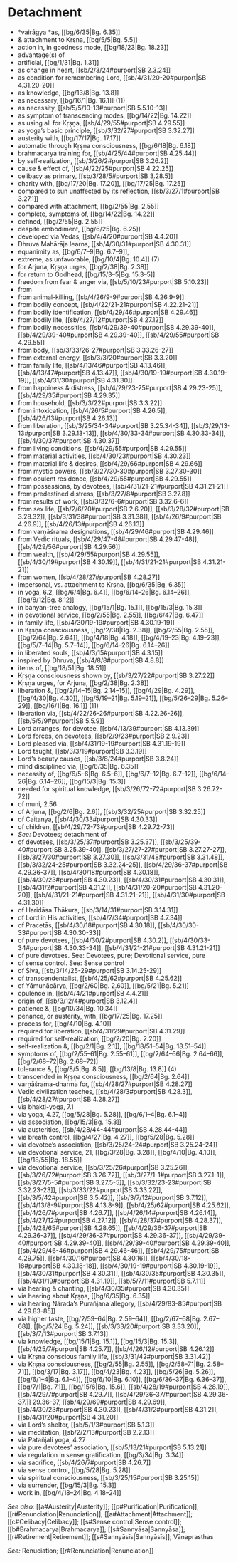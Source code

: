 # Detachment

* *vairāgya *as, [[bg/6/35|Bg. 6.35]]
* & attachment to Kṛṣṇa, [[bg/5/5|Bg. 5.5]]
* action in, in goodness mode, [[bg/18/23|Bg. 18.23]]
* advantage(s) of 
* artificial, [[bg/1/31|Bg. 1.31]]
* as change in heart, [[sb/2/3/24#purport|SB 2.3.24]]
* as condition for remembering Lord, [[sb/4/31/20-20#purport|SB 4.31.20-20]]
* as knowledge, [[bg/13/8|Bg. 13.8]]
* as necessary, [[bg/16/1|Bg. 16.1]] (11)
* as necessity, [[sb/5/5/10-13#purport|SB 5.5.10-13]]
* as symptom of transcending modes, [[bg/14/22|Bg. 14.22]]
* as using all for Kṛṣṇa, [[sb/4/29/55#purport|SB 4.29.55]]
* as yoga’s basic principle, [[sb/3/32/27#purport|SB 3.32.27]]
* austerity with, [[bg/17/17|Bg. 17.17]]
* automatic through Kṛṣṇa consciousness, [[bg/6/18|Bg. 6.18]]
* brahmacarya training for, [[sb/4/25/44#purport|SB 4.25.44]]
* by self-realization, [[sb/3/26/2#purport|SB 3.26.2]]
* cause & effect of, [[sb/4/22/25#purport|SB 4.22.25]]
* celibacy as primary, [[sb/3/28/5#purport|SB 3.28.5]]
* charity with, [[bg/17/20|Bg. 17.20]], [[bg/17/25|Bg. 17.25]]
* compared to sun unaffected by its reflection, [[sb/3/27/1#purport|SB 3.27.1]]
* compared with attachment, [[bg/2/55|Bg. 2.55]]
* complete, symptoms of, [[bg/14/22|Bg. 14.22]]
* defined, [[bg/2/55|Bg. 2.55]]
* despite embodiment, [[bg/6/25|Bg. 6.25]]
* developed via Vedas, [[sb/4/4/20#purport|SB 4.4.20]]
* Dhruva Mahārāja learns, [[sb/4/30/31#purport|SB 4.30.31]]
* equanimity as, [[bg/6/7–9|Bg. 6.7–9]],
* extreme, as unfavorable, [[bg/10/4|Bg. 10.4]] (7)
* for Arjuna, Kṛṣṇa urges, [[bg/2/38|Bg. 2.38]]
* for return to Godhead, [[bg/15/3–5|Bg. 15.3–5]]
* freedom from fear & anger via, [[sb/5/10/23#purport|SB 5.10.23]]
* from 
* from animal-killing, [[sb/4/26/9-9#purport|SB 4.26.9-9]]
* from bodily concept, [[sb/4/22/21-21#purport|SB 4.22.21-21]]
* from bodily identification, [[sb/4/29/46#purport|SB 4.29.46]]
* from bodily life, [[sb/4/27/12#purport|SB 4.27.12]]
* from bodily necessities, [[sb/4/29/39-40#purport|SB 4.29.39-40]], [[sb/4/29/39-40#purport|SB 4.29.39-40]], [[sb/4/29/55#purport|SB 4.29.55]]
* from body, [[sb/3/33/26-27#purport|SB 3.33.26-27]]
* from external energy, [[sb/3/3/20#purport|SB 3.3.20]]
* from family life, [[sb/4/13/46#purport|SB 4.13.46]], [[sb/4/13/47#purport|SB 4.13.47]], [[sb/4/30/19-19#purport|SB 4.30.19-19]], [[sb/4/31/30#purport|SB 4.31.30]]
* from happiness & distress, [[sb/4/29/23-25#purport|SB 4.29.23-25]], [[sb/4/29/35#purport|SB 4.29.35]]
* from household, [[sb/3/3/22#purport|SB 3.3.22]]
* from intoxication, [[sb/4/26/5#purport|SB 4.26.5]], [[sb/4/26/13#purport|SB 4.26.13]]
* from liberation, [[sb/3/25/34-34#purport|SB 3.25.34-34]], [[sb/3/29/13-13#purport|SB 3.29.13-13]], [[sb/4/30/33-34#purport|SB 4.30.33-34]], [[sb/4/30/37#purport|SB 4.30.37]]
* from living conditions, [[sb/4/29/55#purport|SB 4.29.55]]
* from material activities, [[sb/4/30/23#purport|SB 4.30.23]]
* from material life & desires, [[sb/4/29/66#purport|SB 4.29.66]]
* from mystic powers, [[sb/3/27/30-30#purport|SB 3.27.30-30]]
* from opulent residence, [[sb/4/29/55#purport|SB 4.29.55]]
* from possessions, by devotees, [[sb/4/31/21-21#purport|SB 4.31.21-21]]
* from predestined distress, [[sb/3/27/8#purport|SB 3.27.8]]
* from results of work, [[sb/3/32/6-6#purport|SB 3.32.6-6]]
* from sex life, [[sb/2/6/20#purport|SB 2.6.20]], [[sb/3/28/32#purport|SB 3.28.32]], [[sb/3/31/38#purport|SB 3.31.38]], [[sb/4/26/9#purport|SB 4.26.9]], [[sb/4/26/13#purport|SB 4.26.13]]
* from varṇāśrama designations, [[sb/4/29/46#purport|SB 4.29.46]]
* from Vedic rituals, [[sb/4/29/47-48#purport|SB 4.29.47-48]], [[sb/4/29/56#purport|SB 4.29.56]]
* from wealth, [[sb/4/29/55#purport|SB 4.29.55]], [[sb/4/30/19#purport|SB 4.30.19]], [[sb/4/31/21-21#purport|SB 4.31.21-21]]
* from women, [[sb/4/28/27#purport|SB 4.28.27]]
* impersonal, vs. attachment to Kṛṣṇa, [[bg/6/35|Bg. 6.35]]
* in yoga,  6.2, [[bg/6/4|Bg. 6.4]], [[bg/6/14–26|Bg. 6.14–26]], [[bg/8/12|Bg. 8.12]]
* in banyan-tree analogy, [[bg/15/1|Bg. 15.1]], [[bg/15/3|Bg. 15.3]]
* in devotional service, [[bg/2/55|Bg. 2.55]], [[bg/6/47|Bg. 6.47]]
* in family life, [[sb/4/30/19-19#purport|SB 4.30.19-19]]
* in Kṛṣṇa consciousness, [[bg/2/38|Bg. 2.38]], [[bg/2/55|Bg. 2.55]], [[bg/2/64|Bg. 2.64]], [[bg/4/18|Bg. 4.18]], [[bg/4/19–23|Bg. 4.19–23]], [[bg/5/7–14|Bg. 5.7–14]], [[bg/6/14–26|Bg. 6.14–26]]
* in liberated souls, [[sb/4/3/15#purport|SB 4.3.15]]
* inspired by Dhruva, [[sb/4/8/8#purport|SB 4.8.8]]
* items of, [[bg/18/51|Bg. 18.51]]
* Kṛṣṇa consciousness shown by, [[sb/3/27/22#purport|SB 3.27.22]]
* Kṛṣṇa urges, for Arjuna, [[bg/2/38|Bg. 2.38]]
* liberation &, [[bg/2/14–15|Bg. 2.14–15]], [[bg/4/29|Bg. 4.29]], [[bg/4/30|Bg. 4.30]], [[bg/5/19–21|Bg. 5.19–21]], [[bg/5/26–29|Bg. 5.26–29]], [[bg/16/1|Bg. 16.1]] (11)
* liberation via, [[sb/4/22/26-26#purport|SB 4.22.26-26]], [[sb/5/5/9#purport|SB 5.5.9]]
* Lord arranges, for devotee, [[sb/4/13/39#purport|SB 4.13.39]]
* Lord forces, on devotees, [[sb/2/9/23#purport|SB 2.9.23]]
* Lord pleased via, [[sb/4/31/19-19#purport|SB 4.31.19-19]]
* Lord taught, [[sb/3/3/19#purport|SB 3.3.19]]
* Lord’s beauty causes, [[sb/3/8/24#purport|SB 3.8.24]]
* mind disciplined via, [[bg/6/35|Bg. 6.35]]
* necessity of, [[bg/6/5–6|Bg. 6.5–6]], [[bg/6/7–12|Bg. 6.7–12]], [[bg/6/14–26|Bg. 6.14–26]], [[bg/15/3|Bg. 15.3]]
* needed for spiritual knowledge, [[sb/3/26/72-72#purport|SB 3.26.72-72]]
* of muni,  2.56
* of Arjuna, [[bg/2/6|Bg. 2.6]], [[sb/3/32/25#purport|SB 3.32.25]]
* of Caitanya, [[sb/4/30/33#purport|SB 4.30.33]]
* of children, [[sb/4/29/72-73#purport|SB 4.29.72-73]]
* *See:* Devotees; detachment of 
* of devotees, [[sb/3/25/37#purport|SB 3.25.37]], [[sb/3/25/39-40#purport|SB 3.25.39-40]], [[sb/3/27/27-27#purport|SB 3.27.27-27]], [[sb/3/27/30#purport|SB 3.27.30]], [[sb/3/31/48#purport|SB 3.31.48]], [[sb/3/32/24-25#purport|SB 3.32.24-25]], [[sb/4/29/36-37#purport|SB 4.29.36-37]], [[sb/4/30/18#purport|SB 4.30.18]], [[sb/4/30/23#purport|SB 4.30.23]], [[sb/4/30/31#purport|SB 4.30.31]], [[sb/4/31/2#purport|SB 4.31.2]], [[sb/4/31/20-20#purport|SB 4.31.20-20]], [[sb/4/31/21-21#purport|SB 4.31.21-21]], [[sb/4/31/30#purport|SB 4.31.30]]
* of Haridāsa Thākura, [[sb/3/14/31#purport|SB 3.14.31]]
* of Lord in His activities, [[sb/4/7/34#purport|SB 4.7.34]]
* of Pracetās, [[sb/4/30/18#purport|SB 4.30.18]], [[sb/4/30/30-33#purport|SB 4.30.30-33]]
* of pure devotees, [[sb/4/30/2#purport|SB 4.30.2]], [[sb/4/30/33-34#purport|SB 4.30.33-34]], [[sb/4/31/21-21#purport|SB 4.31.21-21]]
* of pure devotees. See: Devotees, pure; Devotional service, pure 
* of sense control. See: Sense control 
* of Śiva, [[sb/3/14/25-29#purport|SB 3.14.25-29]]
* of transcendentalist, [[sb/4/25/62#purport|SB 4.25.62]]
* of Yāmunācārya, [[bg/2/60|Bg. 2.60]], [[bg/5/21|Bg. 5.21]]
* opulence in, [[sb/4/4/21#purport|SB 4.4.21]]
* origin of, [[sb/3/12/4#purport|SB 3.12.4]]
* patience &, [[bg/10/34|Bg. 10.34]]
* penance, or austerity, with, [[bg/17/25|Bg. 17.25]]
* process for, [[bg/4/10|Bg. 4.10]]
* required for liberation, [[sb/4/31/29#purport|SB 4.31.29]]
* required for self-realization, [[bg/2/20|Bg. 2.20]]
* self-realization &, [[bg/2/1|Bg. 2.1]], [[bg/18/51–54|Bg. 18.51–54]]
* symptoms of, [[bg/2/55–61|Bg. 2.55–61]], [[bg/2/64–66|Bg. 2.64–66]], [[bg/2/68–72|Bg. 2.68–72]]
* tolerance &, [[bg/8/5|Bg. 8.5]], [[bg/13/8|Bg. 13.8]] (4)
* transcended in Kṛṣṇa consciousness, [[bg/2/64|Bg. 2.64]]
* varṇāśrama-dharma for, [[sb/4/28/27#purport|SB 4.28.27]]
* Vedic civilization teaches, [[sb/4/28/3#purport|SB 4.28.3]], [[sb/4/28/27#purport|SB 4.28.27]]
* via bhakti-yoga, 7.1
* via yoga, 4.27, [[bg/5/28|Bg. 5.28]], [[bg/6/1–4|Bg. 6.1–4]]
* via association, [[bg/15/3|Bg. 15.3]]
* via austerities, [[sb/4/28/44-44#purport|SB 4.28.44-44]]
* via breath control, [[bg/4/27|Bg. 4.27]], [[bg/5/28|Bg. 5.28]]
* via devotee’s association, [[sb/3/25/24-24#purport|SB 3.25.24-24]]
* via devotional service, 21, [[bg/3/28|Bg. 3.28]], [[bg/4/10|Bg. 4.10]], [[bg/18/55|Bg. 18.55]]
* via devotional service, [[sb/3/25/26#purport|SB 3.25.26]], [[sb/3/26/72#purport|SB 3.26.72]], [[sb/3/27/1-1#purport|SB 3.27.1-1]], [[sb/3/27/5-5#purport|SB 3.27.5-5]], [[sb/3/32/23-23#purport|SB 3.32.23-23]], [[sb/3/33/22#purport|SB 3.33.22]], [[sb/3/5/42#purport|SB 3.5.42]], [[sb/3/7/12#purport|SB 3.7.12]], [[sb/4/13/8-9#purport|SB 4.13.8-9]], [[sb/4/25/62#purport|SB 4.25.62]], [[sb/4/26/7#purport|SB 4.26.7]], [[sb/4/26/14#purport|SB 4.26.14]], [[sb/4/27/12#purport|SB 4.27.12]], [[sb/4/28/37#purport|SB 4.28.37]], [[sb/4/28/65#purport|SB 4.28.65]], [[sb/4/29/36-37#purport|SB 4.29.36-37]], [[sb/4/29/36-37#purport|SB 4.29.36-37]], [[sb/4/29/39-40#purport|SB 4.29.39-40]], [[sb/4/29/39-40#purport|SB 4.29.39-40]], [[sb/4/29/46-46#purport|SB 4.29.46-46]], [[sb/4/29/75#purport|SB 4.29.75]], [[sb/4/30/16#purport|SB 4.30.16]], [[sb/4/30/18-18#purport|SB 4.30.18-18]], [[sb/4/30/19-19#purport|SB 4.30.19-19]], [[sb/4/30/31#purport|SB 4.30.31]], [[sb/4/30/35#purport|SB 4.30.35]], [[sb/4/31/19#purport|SB 4.31.19]], [[sb/5/7/11#purport|SB 5.7.11]]
* via hearing & chanting, [[sb/4/30/35#purport|SB 4.30.35]]
* via hearing about Kṛṣṇa, [[bg/6/35|Bg. 6.35]]
* via hearing Nārada’s Purañjana allegory, [[sb/4/29/83-85#purport|SB 4.29.83-85]]
* via higher taste, [[bg/2/59–64|Bg. 2.59–64]], [[bg/2/67–68|Bg. 2.67–68]], [[bg/5/24|Bg. 5.24]], [[sb/3/33/20#purport|SB 3.33.20]], [[sb/3/7/13#purport|SB 3.7.13]]
* via knowledge, [[bg/15/1|Bg. 15.1]], [[bg/15/3|Bg. 15.3]], [[sb/4/25/7#purport|SB 4.25.7]], [[sb/4/26/12#purport|SB 4.26.12]]
* via Kṛṣṇa conscious family life, [[sb/3/31/42#purport|SB 3.31.42]]
* via Kṛṣṇa consciousness, [[bg/2/55|Bg. 2.55]], [[bg/2/58–71|Bg. 2.58–71]], [[bg/3/17|Bg. 3.17]], [[bg/4/23|Bg. 4.23]], [[bg/5/26|Bg. 5.26]], [[bg/6/1–4|Bg. 6.1–4]], [[bg/6/10|Bg. 6.10]], [[bg/6/36–37|Bg. 6.36–37]], [[bg/7/1|Bg. 7.1]], [[bg/15/6|Bg. 15.6]], [[sb/4/28/19#purport|SB 4.28.19]], [[sb/4/29/7#purport|SB 4.29.7]], [[sb/4/29/36-37/#purport|SB 4.29.36-37.]] 29.36-37, [[sb/4/29/69#purport|SB 4.29.69]], [[sb/4/30/23#purport|SB 4.30.23]], [[sb/4/31/2#purport|SB 4.31.2]], [[sb/4/31/20#purport|SB 4.31.20]]
* via Lord’s shelter, [[sb/5/1/3#purport|SB 5.1.3]]
* via meditation, [[sb/2/2/13#purport|SB 2.2.13]]
* via Patañjali yoga, 4.27
* via pure devotees’ association, [[sb/5/13/21#purport|SB 5.13.21]]
* via regulation in sense gratification, [[bg/3/34|Bg. 3.34]]
* via sacrifice, [[sb/4/26/7#purport|SB 4.26.7]]
* via sense control, [[bg/5/28|Bg. 5.28]]
* via spiritual consciousness, [[sb/3/25/15#purport|SB 3.25.15]]
* via surrender, [[bg/15/3|Bg. 15.3]]
* work in, [[bg/4/18–24|Bg. 4.18–24]]

*See also:* [[a#Austerity|Austerity]]; [[p#Purification|Purification]]; [[r#Renunciation|Renunciation]]; [[a#Attachment|Attachment]]; [[c#Celibacy|Celibacy]]; [[s#Sense control|Sense control]]; [[b#Brahmacarya|Brahmacarya]]; [[s#Sannyāsa|Sannyāsa]]; [[r#Retirement|Retirement]]; [[s#Sannyāsīs|Sannyāsīs]]; Vānaprasthas

*See:* Renuciation; [[r#Renunciation|Renunciation]]
